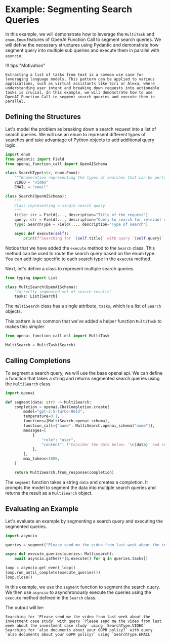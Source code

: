 # Example: Segmenting Search Queries

In this example, we will demonstrate how to leverage the `MultiTask` and `enum.Enum` features of OpenAI Function Call to segment search queries. We will define the necessary structures using Pydantic and demonstrate how segment query into multiple sub queries and execute them in parallel with `asyncio`.

!!! tips "Motivation"

    Extracting a list of tasks from text is a common use case for leveraging language models. This pattern can be applied to various applications, such as virtual assistants like Siri or Alexa, where understanding user intent and breaking down requests into actionable tasks is crucial. In this example, we will demonstrate how to use OpenAI Function Call to segment search queries and execute them in parallel.


## Defining the Structures

Let's model the problem as breaking down a search request into a list of search queries. We will use an enum to represent different types of searches and take advantage of Python objects to add additional query logic.

```python
import enum
from pydantic import Field
from openai_function_call import OpenAISchema

class SearchType(str, enum.Enum):
    """Enumeration representing the types of searches that can be performed."""
    VIDEO = "video"
    EMAIL = "email"

class Search(OpenAISchema):
    """
    Class representing a single search query.
    """
    title: str = Field(..., description="Title of the request")
    query: str = Field(..., description="Query to search for relevant content")
    type: SearchType = Field(..., description="Type of search")

    async def execute(self):
        print(f"Searching for `{self.title}` with query `{self.query}` using `{self.type}`")
```

Notice that we have added the `execute` method to the `Search` class. This method can be used to route the search query based on the enum type. You can add logic specific to each search type in the `execute` method.

Next, let's define a class to represent multiple search queries.

```python
from typing import List

class MultiSearch(OpenAISchema):
    "Correctly segmented set of search results"
    tasks: List[Search]
```

The `MultiSearch` class has a single attribute, `tasks`, which is a list of `Search` objects.

This pattern is so common that we've added a helper function `MultiTask` to makes this simpler 

```python
from openai_function_call.dsl import MultiTask

MultiSearch = MultiTask(Search)
```

## Calling Completions

To segment a search query, we will use the base openai api. We can define a function that takes a string and returns segmented search queries using the `MultiSearch` class.

```python hl_lines="7 8"
import openai

def segment(data: str) -> MultiSearch:
    completion = openai.ChatCompletion.create(
        model="gpt-3.5-turbo-0613",
        temperature=0.1,
        functions=[MultiSearch.openai_schema],
        function_call={"name": MultiSearch.openai_schema["name"]},
        messages=[
            {
                "role": "user",
                "content": f"Consider the data below: '\n{data}' and segment it into multiple search queries",
            },
        ],
        max_tokens=1000,
    )

    return MultiSearch.from_response(completion)
```

The `segment` function takes a string `data` and creates a completion. It prompts the model to segment the data into multiple search queries and returns the result as a `MultiSearch` object.

## Evaluating an Example

Let's evaluate an example by segmenting a search query and executing the segmented queries.

```python
import asyncio

queries = segment("Please send me the video from last week about the investment case study and also documents about your GDPR policy?")

async def execute_queries(queries: Multisearch):
    await asyncio.gather(*[q.execute() for q in queries.tasks])

loop = asyncio.get_event_loop()
loop.run_until_complete(execute_queries())
loop.close()
```

In this example, we use the `segment` function to segment the search query. We then use `asyncio` to asynchronously execute the queries using the `execute` method defined in the `Search` class.

The output will be:

```
Searching for `Please send me the video from last week about the investment case study` with query `Please send me the video from last week about the investment case study` using `SearchType.VIDEO`
Searching for `also documents about your GDPR policy?` with query `also documents about your GDPR policy?` using `SearchType.EMAIL`
```